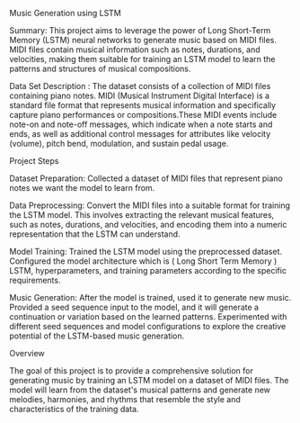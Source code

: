  Music Generation using LSTM

Summary:
This project aims to leverage the power of Long Short-Term Memory (LSTM) neural networks to generate music based on MIDI files. MIDI files contain musical information such as notes, durations, and velocities, making them suitable for training an LSTM model to learn the patterns and structures of musical compositions.


Data Set Description :
The dataset consists of a collection of MIDI files containing piano notes. MIDI (Musical Instrument Digital Interface) is a standard file format that represents musical information and specifically capture piano performances or compositions.These MIDI events include note-on and note-off messages, which indicate when a note starts and ends, as well as additional control messages for attributes like velocity (volume), pitch bend, modulation, and sustain pedal usage.

Project Steps

Dataset Preparation: Collected  a dataset of MIDI files that represent piano notes we want the model to learn from. 

Data Preprocessing: Convert the MIDI files into a suitable format for training the LSTM model. This involves extracting the relevant musical features, such as notes, durations, and velocities, and encoding them into a numeric representation that the LSTM can understand.

Model Training: Trained the LSTM model using the preprocessed dataset. Configured the model architecture which is ( Long Short Term Memory ) LSTM, hyperparameters, and training parameters according to the specific requirements. 

Music Generation: After the model is trained, used it to generate new music. Provided a seed sequence input to the model, and it will generate a continuation or variation based on the learned patterns. Experimented with different seed sequences and model configurations to explore the creative potential of the LSTM-based music generation.

Overview

The goal of this project is to provide a comprehensive solution for generating music by training an LSTM model on a dataset of MIDI files. The model will learn from the dataset's musical patterns and generate new melodies, harmonies, and rhythms that resemble the style and characteristics of the training data.
